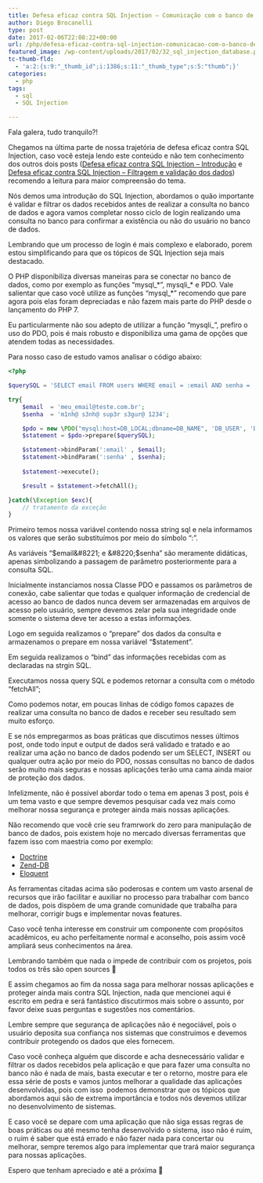 ```yaml
---
title: Defesa eficaz contra SQL Injection – Comunicação com o banco de dados
author: Diego Brocanelli
type: post
date: 2017-02-06T22:08:22+00:00
url: /php/defesa-eficaz-contra-sql-injection-comunicacao-com-o-banco-de-dados/
featured_image: /wp-content/uploads/2017/02/32_sql_injection_database.png
tc-thumb-fld:
  - 'a:2:{s:9:"_thumb_id";i:1386;s:11:"_thumb_type";s:5:"thumb";}'
categories:
  - php
tags:
  - sql
  - SQL Injection

---
```


Fala galera, tudo tranquilo?!

Chegamos na última parte de nossa trajetória de defesa eficaz contra SQL Injection, caso você esteja lendo este conteúdo e não tem conhecimento dos outros dois posts ([Defesa eficaz contra SQL Injection &#8211; Introdução][1] e [Defesa eficaz contra SQL Injection – Filtragem e validação dos dados][2])  recomendo a leitura para maior compreensão do tema.

Nós demos uma introdução do SQL Injection, abordamos o quão importante é validar e filtrar os dados recebidos antes de realizar a consulta no banco de dados e agora vamos completar nosso ciclo de login realizando uma consulta no banco para confirmar a existência ou não do usuário no banco de dados.

Lembrando que um processo de login é mais complexo e elaborado, porem estou simplificando para que os tópicos de SQL Injection seja mais destacado.

O PHP disponibiliza diversas maneiras para se conectar no banco de dados, como por exemplo as funções &#8220;mysql\_\*&#8221;, mysqli\_\* e PDO. Vale salientar que caso você utilize as funções &#8220;mysql_*&#8221; recomendo que pare agora pois elas foram depreciadas e não fazem mais parte do PHP desde o lançamento do PHP 7.

Eu particularmente não sou adepto de utilizar a função &#8220;mysqli_&#8221;, prefiro o uso do PDO, pois é mais robusto e disponibiliza uma gama de opções que atendem todas as necessidades.

Para nosso caso de estudo vamos analisar o código abaixo:

```php
<?php

$querySQL = 'SELECT email FROM users WHERE email = :email AND senha = :senha';

try{
    $email  = 'meu_email@teste.com.br';
    $senha  = 'm1nh@ s3nh@ sup3r s3gur@ 1234';

    $pdo = new \PDO("mysql:host=DB_LOCAL;dbname=DB_NAME", 'DB_USER', 'DB_PASSWORD');
    $statement = $pdo->prepare($querySQL);

    $statement->bindParam(':email' , $email);
    $statement->bindParam(':senha' , $senha);
    
    $statement->execute();

    $result = $statement->fetchAll();

}catch(\Exception $exc){
    // tratamento da exceção
}
```

Primeiro temos nossa variável contendo nossa string sql e nela informamos os valores que serão substituímos por meio do símbolo &#8220;:&#8221;.

As variáveis &#8220;$email&#8221; e &#8220;$senha&#8221; são meramente didáticas, apenas simbolizando a passagem de parâmetro posteriormente para a consulta SQL.

Inicialmente instanciamos nossa Classe PDO e passamos os parâmetros de conexão, cabe salientar que todas e qualquer informação de credencial de acesso ao banco de dados nunca devem ser armazenadas em arquivos de acesso pelo usuário, sempre devemos zelar pela sua integridade onde somente o sistema deve ter acesso a estas informações.

Logo em seguida realizamos o &#8220;prepare&#8221; dos dados da consulta e armazenamos o prepare em nossa variável &#8220;$statement&#8221;.

Em seguida realizamos o &#8220;bind&#8221; das informações recebidas com as declaradas na strgin SQL.

Executamos nossa query SQL e podemos retornar a consulta com o método &#8220;fetchAll&#8221;;

Como podemos notar, em poucas linhas de código fomos capazes de realizar uma consulta no banco de dados e receber seu resultado sem muito esforço.

E se nós empregarmos as boas práticas que discutimos nesses últimos post, onde todo input e output de dados será validado e tratado e ao realizar uma ação no banco de dados podendo ser um SELECT, INSERT ou qualquer outra ação por meio do PDO, nossas consultas no banco de dados serão muito mais seguras e nossas aplicações terão uma cama ainda maior de proteção dos dados.

Infelizmente, não é possível abordar todo o tema em apenas 3 post, pois é um tema vasto e que sempre devemos pesquisar cada vez mais como melhorar nossa segurança e proteger ainda mais nossas aplicações.

Não recomendo que você crie seu framrwork do zero para manipulação de banco de dados, pois existem hoje no mercado diversas ferramentas que fazem isso com maestria como por exemplo:

* [Doctrine][3]
* [Zend-DB][4]
* [Eloquent][5]

As ferramentas citadas acima são poderosas e contem um vasto arsenal de recursos que irão facilitar e auxiliar no processo para trabalhar com banco de dados, pois dispõem de uma grande comunidade que trabalha para melhorar, corrigir bugs e implementar novas features.

Caso você tenha interesse em construir um componente com propósitos acadêmicos, eu acho perfeitamente normal e aconselho, pois assim você ampliará seus conhecimentos na área.

Lembrando também que nada o impede de contribuir com os projetos, pois todos os três são open sources 🙂

E assim chegamos ao fim da nossa saga para melhorar nossas aplicações e proteger ainda mais contra SQL Injection, nada que mencionei aqui é escrito em pedra e será fantástico discutirmos mais sobre o assunto, por favor deixe suas perguntas e sugestões nos comentários.

Lembre sempre que segurança de aplicações não é negociável, pois o usuário deposita sua confiança nos sistemas que construímos e devemos contribuir protegendo os dados que eles fornecem.

Caso você conheça alguém que discorde e acha desnecessário validar e filtrar os dados recebidos pela aplicação e que para fazer uma consulta no banco não é nada de mais, basta executar e ter o retorno, mostre para ele essa série de posts e vamos juntos melhorar a qualidade das aplicações desenvolvidas, pois com isso  podemos demonstrar que os tópicos que abordamos aqui são de extrema importância e todos nós devemos utilizar no desenvolvimento de sistemas.

E caso você se depare com uma aplicação que não siga essas regras de boas práticas ou até mesmo tenha desenvolvido o sistema, isso não é ruim, o ruim é saber que está errado e não fazer nada para concertar ou melhorar, sempre teremos algo para implementar que trará maior segurança para nossas aplicações.

Espero que tenham apreciado e até a próxima 🙂

 [1]: http://www.diegobrocanelli.com.br/php/defesa-eficaz-co…ction-introducao/
 [2]: http://www.diegobrocanelli.com.br/php/defesa-eficaz-co…idacao-dos-dados/
 [3]: http://www.doctrine-project.org/
 [4]: https://docs.zendframework.com/zend-db/
 [5]: https://laravel.com/docs/5.0/eloquent